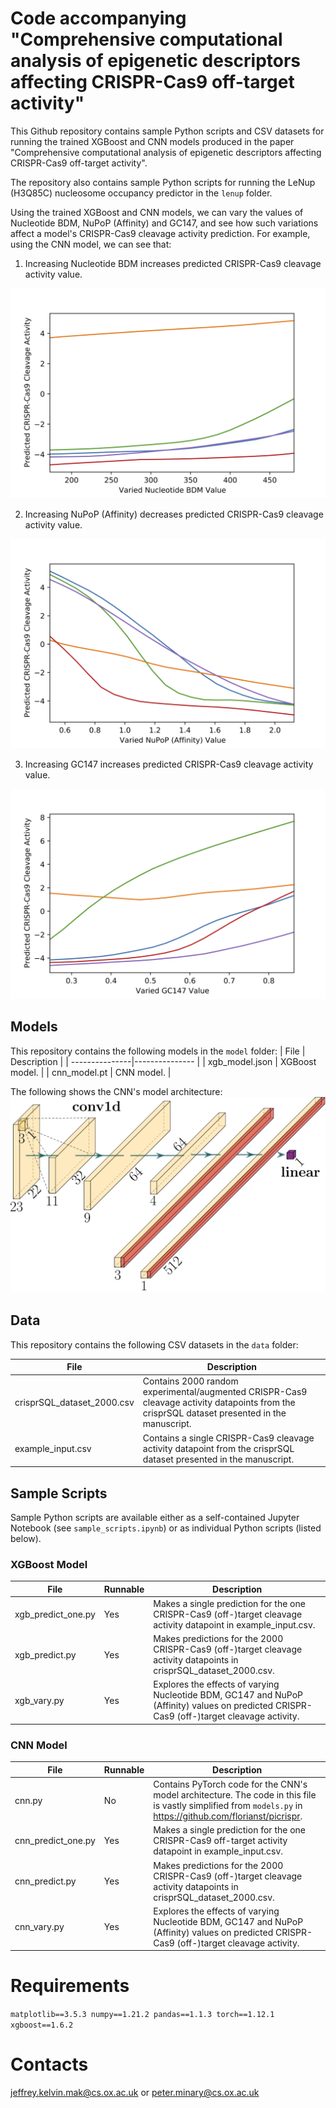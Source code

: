 # Code accompanying "Comprehensive computational analysis of epigenetic descriptors affecting CRISPR-Cas9 off-target activity"

This Github repository contains sample Python scripts and CSV datasets for running the trained XGBoost and CNN models produced in the paper "Comprehensive computational analysis of epigenetic descriptors affecting CRISPR-Cas9 off-target activity".

The repository also contains sample Python scripts for running the LeNup (H3Q85C) nucleosome occupancy predictor in the ```lenup``` folder.

Using the trained XGBoost and CNN models, we can vary the values of Nucleotide BDM, NuPoP (Affinity) and GC147, and see how such variations affect a model's CRISPR-Cas9 cleavage activity prediction. For example, using the CNN model, we can see that:

1. Increasing Nucleotide BDM increases predicted CRISPR-Cas9 cleavage
   activity value.

![Nucleotide BDM](out/png/cnn_vary_nucleotide_bdm.png)

2. Increasing NuPoP (Affinity) decreases predicted CRISPR-Cas9 cleavage
   activity value.

![NuPoP (Affinity)](out/png/cnn_vary_nupop_affinity.png)

3. Increasing GC147 increases predicted CRISPR-Cas9 cleavage activity value.

![GC147](out/png/cnn_vary_gc147.png)

## Models
This repository contains the following models in the ```model``` folder:
|      File      |  Description   |
| ---------------|--------------- |
| xgb_model.json | XGBoost model. |
| cnn_model.pt   | CNN model.     |

The following shows the CNN's model architecture:
![CNN model architecture](models/suppl_fig1_torch.svg)

## Data
This repository contains the following CSV datasets in the ```data``` folder:

| File | Description |
| --------------|------------ |
| crisprSQL_dataset_2000.csv | Contains 2000 random experimental/augmented CRISPR-Cas9 cleavage activity datapoints from the crisprSQL dataset presented in the manuscript. |
| example_input.csv | Contains a single CRISPR-Cas9 cleavage activity datapoint from the crisprSQL dataset presented in the manuscript. |

## Sample Scripts
Sample Python scripts are available either as a self-contained Jupyter Notebook (see ```sample_scripts.ipynb```) or as individual Python scripts (listed below).

### XGBoost Model
| File  | Runnable | Description |
| -------| -------- | ------------- |
| xgb_predict_one.py | Yes | Makes a single prediction for the one CRISPR-Cas9 (off-)target cleavage activity datapoint in example_input.csv. |
| xgb_predict.py | Yes | Makes predictions for the 2000 CRISPR-Cas9 (off-)target cleavage activity datapoints in crisprSQL_dataset_2000.csv. |
| xgb_vary.py | Yes | Explores the effects of varying Nucleotide BDM, GC147 and NuPoP (Affinity) values on predicted CRISPR-Cas9 (off-)target cleavage activity. |

### CNN Model

| File | Runnable | Description |
| -------| -------- | -------------|
| cnn.py | No | Contains PyTorch code for the CNN's model architecture. The code in this file is vastly simplified from ```models.py``` in https://github.com/florianst/picrispr. |
| cnn_predict_one.py | Yes | Makes a single prediction for the one CRISPR-Cas9 off-target activity datapoint in example_input.csv. |
| cnn_predict.py | Yes | Makes predictions for the 2000 CRISPR-Cas9 (off-)target cleavage activity datapoints in crisprSQL_dataset_2000.csv. |
| cnn_vary.py | Yes | Explores the effects of varying Nucleotide BDM, GC147 and NuPoP (Affinity) values on predicted CRISPR-Cas9 (off-)target cleavage activity. |

# Requirements
```matplotlib==3.5.3 numpy==1.21.2 pandas==1.1.3 torch==1.12.1 xgboost==1.6.2```

# Contacts
jeffrey.kelvin.mak@cs.ox.ac.uk or peter.minary@cs.ox.ac.uk

